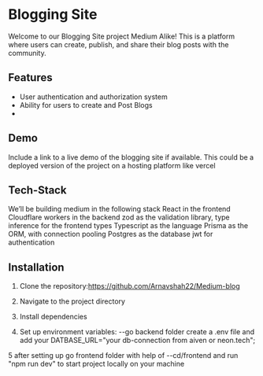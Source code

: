 # Blogging Site

Welcome to our Blogging Site project Medium Alike! This is a platform where users can create, publish, and share their blog posts with the community.

## Features

- User authentication and authorization system
- Ability for users to create and Post Blogs
- 
## Demo

Include a link to a live demo of the blogging site if available. This could be a deployed version of the project on a hosting platform like vercel

## Tech-Stack
We’ll be building medium in the following stack
React in the frontend
Cloudflare workers in the backend
zod as the validation library, type inference for the frontend types
Typescript as the language
Prisma as the ORM, with connection pooling
Postgres as the database
jwt for authentication
 

## Installation

1. Clone the repository:https://github.com/Arnavshah22/Medium-blog
  
2. Navigate to the project directory

3. Install dependencies

4. Set up environment variables:
  --go backend folder create a .env file and add your DATBASE_URL="your db-connection from aiven or neon.tech";
   
5 after setting up go frontend folder with help of 
--cd/frontend and run "npm run dev" to start project locally on your machine 


 


